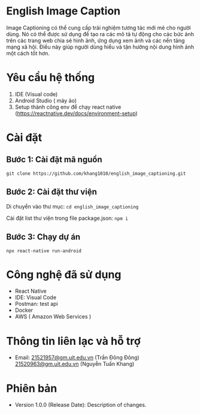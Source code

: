 # English Image Caption

Image Captioning có thể cung cấp trải nghiệm tương tác mới mẻ cho người dùng. Nó có thể được sử dụng để tạo ra các mô tả tự động cho các bức ảnh trên các trang web chia sẻ hình ảnh, ứng dụng xem ảnh và các nền tảng mạng xã hội. Điều này giúp người dùng hiểu và tận hưởng nội dung hình ảnh một cách tốt hơn.

# Yêu cầu hệ thống
1. IDE (Visual code)
2. Android Studio ( máy ảo)
3. Setup thành công env để chạy react native (https://reactnative.dev/docs/environment-setup)
# Cài đặt
## Bước 1: Cài đặt mã nguồn 
`git clone https://github.com/khang1010/english_image_captioning.git`
## Bước 2: Cài đặt thư viện
Di chuyển vào thư mục:
`cd english_image_captioning`

Cài đặt list thư viện trong file package.json:
`npm i`
## Bước 3: Chạy dự án
`npx react-native run-android`

# Công nghệ đã sử dụng
- React Native
- IDE: Visual Code
- Postman: test api
- Docker
- AWS ( Amazon Web Services )

# Thông tin liên lạc và hỗ trợ
- Email: 21521957@gm.uit.edu.vn (Trần Đông Đông)
  			 21520963@gm.uit.edu.vn (Nguyễn Tuấn Khang)

# Phiên bản
- Version 1.0.0 (Release Date): Description of changes.
